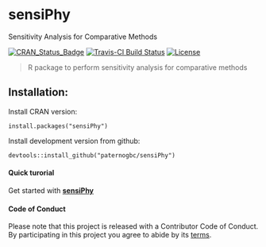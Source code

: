 # sensiPhy  
Sensitivity Analysis for Comparative Methods

[![CRAN_Status_Badge](http://www.r-pkg.org/badges/version/sensiPhy)](http://cran.r-project.org/package=sensiPhy)
[![Travis-CI Build Status](https://travis-ci.org/paternogbc/sensiPhy.svg?branch=master)](https://travis-ci.org/paternogbc/sensiPhy)
[![License](http://img.shields.io/badge/license-GPL%20%28%3E=%202%29-green.svg?style=flat)](http://www.gnu.org/licenses/gpl-2.0.html)
> R package to perform sensitivity analysis for comparative methods


## Installation:

Install CRAN version:
```{r}
install.packages("sensiPhy")
```

Install development version from github: 
```{r}
devtools::install_github("paternogbc/sensiPhy")
```

#### Quick turorial

Get started with [__sensiPhy__](https://github.com/paternogbc/sensiPhy/wiki/Quick-tutorial)

#### Code of Conduct
Please note that this project is released with a Contributor Code of Conduct. By participating in this project you agree to abide by its [terms](https://github.com/paternogbc/sensiPhy/blob/master/CODE_OF_CONDUCT.md).
